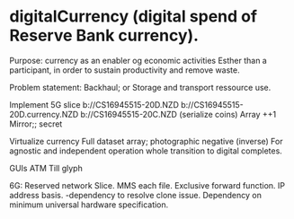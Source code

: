 # digitalCurrency (digital spend of Reserve Bank currency).

Purpose: currency as an enabler og economic activities Esther than a participant, in order to sustain productivity and remove waste. 

Problem statement: Backhaul; or Storage and transport ressource use.

Implement
5G slice
b://CS16945515-20D.NZD
   b://CS16945515-20D.currency.NZD
   b://CS16945515-20C.NZD (serialize coins)
Array
++1
Mirror;; secret

Virtualize currency
Full dataset array; photographic negative (inverse)
For agnostic and independent operation whole transition to digital completes.

GUIs
ATM
Till
glyph

6G:
Reserved network Slice.
MMS each file. Exclusive forward function. IP address basis.
   -dependency to resolve clone issue. Dependency on minimum universal hardware specification. 
